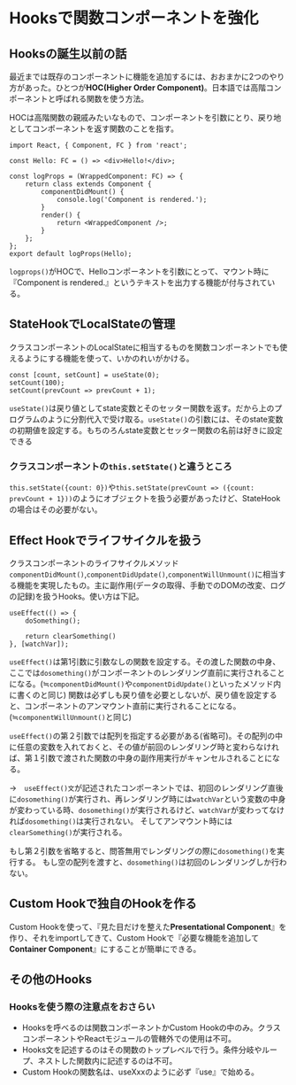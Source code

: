 # Hooksで関数コンポーネントを強化

## Hooksの誕生以前の話
最近までは既存のコンポーネントに機能を追加するには、おおまかに2つのやり方があった。ひとつが**HOC(Higher Order Component)**。日本語では高階コンポーネントと呼ばれる関数を使う方法。

HOCは高階関数の親戚みたいなもので、コンポーネントを引数にとり、戻り地としてコンポーネントを返す関数のことを指す。

```tsx: hoc.tsx
import React, { Component, FC } from 'react';

const Hello: FC = () => <div>Hello!</div>;

const logProps = (WrappedComponent: FC) => {
    return class extends Component {
        componentDidMount() {
            console.log('Component is rendered.');
        }
        render() {
            return <WrappedComponent />;
        }
    };
};
export default logProps(Hello);
```

`logprops()`がHOCで、Helloコンポーネントを引数にとって、マウント時に『Component is rendered.』というテキストを出力する機能が付与されている。


## StateHookでLocalStateの管理
クラスコンポーネントのLocalStateに相当するものを関数コンポーネントでも使えるようにする機能を使って、いかのれいがかける。

```tsx: localstate.tsx
const [count, setCount] = useState(0);
setCount(100);
setCount(prevCount => prevCount + 1);
```

`useState()`は戻り値としてstate変数とそのセッター関数を返す。だから上のプログラムのように分割代入で受け取る。`useState()`の引数には、そのstate変数の初期値を設定する。もちのろんstate変数とセッター関数の名前は好きに設定できる

### クラスコンポーネントの`this.setState()`と違うところ
`this.setState({count: 0})`や`this.setState(prevCount => ({count: prevCount + 1}))`のようにオブジェクトを扱う必要があったけど、StateHookの場合はその必要がない。


## Effect Hookでライフサイクルを扱う
クラスコンポーネントのライフサイクルメソッド`componentDidMount()`,`componentDidUpdate()`,`componentWillUnmount()`に相当する機能を実現したもの。主に副作用(データの取得、手動でのDOMの改変、ログの記録)を扱うHooks。使い方は下記。

```tsx: effecthook.tsx
useEffect(() => {
    doSomething();

    return clearSomething()
}, [watchVar]);
```

`useEffect()`は第1引数に引数なしの関数を設定する。その渡した関数の中身、ここでは`dosomething()`がコンポーネントのレンダリング直前に実行されることになる。(≒`componentDidMount()`や`componentDidUpdate()`といったメソッド内に書くのと同じ)
関数は必ずしも戻り値を必要としないが、戻り値を設定すると、コンポーネントのアンマウント直前に実行されることになる。(≒`componentWillUnmount()`と同じ)

`useEffect()`の第２引数では配列を指定する必要がある(省略可)。その配列の中に任意の変数を入れておくと、その値が前回のレンダリング時と変わらなければ、第１引数で渡された関数の中身の副作用実行がキャンセルされることになる。

→　`useEffect()文`が記述されたコンポーネントでは、初回のレンダリング直後に`dosomething()`が実行され、再レンダリング時には`watchVar`という変数の中身が変わっている時、`dosomething()`が実行されるけど、`watchVar`が変わってなければ`dosomething()`は実行されない。
そしてアンマウント時には`clearSomething()`が実行される。

もし第２引数を省略すると、問答無用でレンダリングの際に`dosomething()`を実行する。
もし空の配列を渡すと、`dosomething()`は初回のレンダリングしか行わない。


## Custom Hookで独自のHookを作る
Custom Hookを使って、『見た目だけを整えた**Presentational Component**』を作り、それをimportしてきて、Custom Hookで『必要な機能を追加して**Container Component**』にすることが簡単にできる。

## その他のHooks
### Hooksを使う際の注意点をおさらい
- Hooksを呼べるのは関数コンポーネントかCustom Hookの中のみ。クラスコンポーネントやReactモジュールの管轄外での使用は不可。
- Hooks文を記述するのはその関数のトップレベルで行う。条件分岐やループ、ネストした関数内に記述するのは不可。
- Custom Hookの関数名は、useXxxのように必ず『use』で始める。

